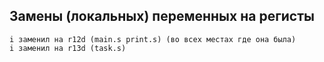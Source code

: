 ## Замены (локальных) переменных на регисты

``` assembly
i заменил на r12d (main.s print.s) (во всех местах где она была)
i заменил на r13d (task.s)
```

